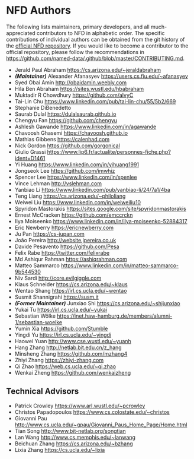 # NFD Authors

The following lists maintainers, primary developers, and all much-appreciated contributors to NFD in alphabetic order.
The specific contributions of individual authors can be obtained from the git history of the [official NFD repository](https://github.com/named-data/NFD).
If you would like to become a contributor to the official repository, please follow the recommendations in https://github.com/named-data/.github/blob/master/CONTRIBUTING.md.

* Jerald Paul Abraham <https://cs.arizona.edu/~jeraldabraham>
* ***(Maintainer)*** Alexander Afanasyev <https://users.cs.fiu.edu/~afanasyev>
* Syed Obai Amin <http://obaidamin.weebly.com>
* Hila Ben Abraham <https://sites.wustl.edu/hbabraham>
* Muktadir R Chowdhury <https://github.com/alvyC>
* Tai-Lin Chu <https://www.linkedin.com/pub/tai-lin-chu/55/5b2/669>
* Stephanie DiBenedetto
* Saurab Dulal <https://dulalsaurab.github.io>
* Chengyu Fan <https://github.com/chengyu>
* Ashlesh Gawande <https://www.linkedin.com/in/agawande>
* Chavoosh Ghasemi <https://chavoosh.github.io>
* Mathias Gibbens <https://calenhad.com>
* Nick Gordon <https://github.com/gorgonical>
* Giulio Grassi <https://www.lip6.fr/actualite/personnes-fiche.php?ident=D1461>
* Yi Huang <https://www.linkedin.com/in/yihuang1991>
* Jongseok Lee <https://github.com/imwhiz>
* Spencer Lee <https://www.linkedin.com/in/spenlee>
* Vince Lehman <http://vslehman.com>
* Yanbiao Li <https://www.linkedin.com/pub/yanbiao-li/24/7a1/4ba>
* Teng Liang <https://cs.arizona.edu/~philoliang>
* Weiwei Liu <https://www.linkedin.com/in/weiweiliu10>
* Spyridon Mastorakis <https://sites.google.com/site/spyridonmastorakis>
* Ernest McCracken <https://github.com/emccrckn>
* Ilya Moiseenko <https://www.linkedin.com/in/ilya-moiseenko-52884317>
* Eric Newberry <https://ericnewberry.com>
* Ju Pan <https://cs-jupan.com>
* João Pereira <http://website.jpereira.co.uk>
* Davide Pesavento <https://github.com/Pesa>
* Felix Rabe <https://twitter.com/felixrabe>
* Md Ashiqur Rahman <https://ashiqrahman.com>
* Matteo Sammarco <https://www.linkedin.com/in/matteo-sammarco-9b544530>
* Niv Sardi <http://core.evilgiggle.com>
* Klaus Schneider <https://cs.arizona.edu/~klaus>
* Wentao Shang <https://irl.cs.ucla.edu/~wentao>
* Susmit Shannigrahi <https://susm.it>
* ***(Former Maintainer)*** Junxiao Shi <https://cs.arizona.edu/~shijunxiao>
* Yukai Tu <https://irl.cs.ucla.edu/~yukai>
* Sebastian Wölke <https://inet.haw-hamburg.de/members/alumni-1/sebastian-woelke>
* Yumin Xia <https://github.com/Stumble>
* Yingdi Yu <https://irl.cs.ucla.edu/~yingdi>
* Haowei Yuan <http://www.cse.wustl.edu/~yuanh>
* Hang Zhang <http://netlab.bit.edu.cn/z_hang>
* Minsheng Zhang <https://github.com/mzhang4>
* Zhiyi Zhang <https://zhiyi-zhang.com>
* Qi Zhao <https://web.cs.ucla.edu/~qi.zhao>
* Wenkai Zheng <https://github.com/wenkaizheng>

## Technical Advisors

* Patrick Crowley <https://www.arl.wustl.edu/~pcrowley>
* Christos Papadopoulos <https://www.cs.colostate.edu/~christos>
* Giovanni Pau <http://www.cs.ucla.edu/~gpau/Giovanni_Paus_Home_Page/Home.html>
* Tian Song <http://www.bit-netlab.org/songtian>
* Lan Wang <http://www.cs.memphis.edu/~lanwang>
* Beichuan Zhang <https://cs.arizona.edu/~bzhang>
* Lixia Zhang <https://cs.ucla.edu/~lixia>
